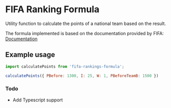 # FIFA Ranking Formula

Utility function to calculate the points of a national team based on the result.

The formula implemented is based on the documentation provided by FIFA: [Documentation](https://digitalhub.fifa.com/m/f99da4f73212220/original/edbm045h0udbwkqew35a-pdf.pdf)

## Example usage
```js
import calculatePoints from 'fifa-rankings-formula';

calculatePoints({ PBefore: 1300, I: 25, W: 1, PBeforeTeamB: 1500 })
```
### Todo
- Add Typescript support
